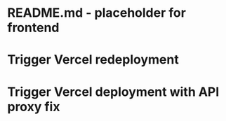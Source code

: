 # README.md - placeholder for frontend
# Trigger Vercel redeployment
# Trigger Vercel deployment with API proxy fix
